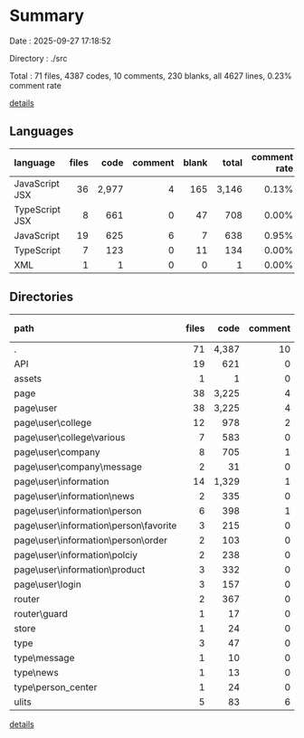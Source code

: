 # Summary

Date : 2025-09-27 17:18:52

Directory : ./src

Total : 71 files,  4387 codes, 10 comments, 230 blanks, all 4627 lines, 0.23% comment rate

[details](details.md)

## Languages
| language | files | code | comment | blank | total | comment rate |
| :--- | ---: | ---: | ---: | ---: | ---: | ---: |
| JavaScript JSX | 36 | 2,977 | 4 | 165 | 3,146 | 0.13% |
| TypeScript JSX | 8 | 661 | 0 | 47 | 708 | 0.00% |
| JavaScript | 19 | 625 | 6 | 7 | 638 | 0.95% |
| TypeScript | 7 | 123 | 0 | 11 | 134 | 0.00% |
| XML | 1 | 1 | 0 | 0 | 1 | 0.00% |

## Directories
| path | files | code | comment | blank | total | comment rate |
| :--- | ---: | ---: | ---: | ---: | ---: | ---: |
| . | 71 | 4,387 | 10 | 230 | 4,627 | 0.23% |
| API | 19 | 621 | 0 | 14 | 635 | 0.00% |
| assets | 1 | 1 | 0 | 0 | 1 | 0.00% |
| page | 38 | 3,225 | 4 | 205 | 3,434 | 0.12% |
| page\user | 38 | 3,225 | 4 | 205 | 3,434 | 0.12% |
| page\user\college | 12 | 978 | 2 | 65 | 1,045 | 0.20% |
| page\user\college\various | 7 | 583 | 0 | 35 | 618 | 0.00% |
| page\user\company | 8 | 705 | 1 | 50 | 756 | 0.14% |
| page\user\company\message | 2 | 31 | 0 | 3 | 34 | 0.00% |
| page\user\information | 14 | 1,329 | 1 | 85 | 1,415 | 0.08% |
| page\user\information\news | 2 | 335 | 0 | 21 | 356 | 0.00% |
| page\user\information\person | 6 | 398 | 1 | 34 | 433 | 0.25% |
| page\user\information\person\favorite | 3 | 215 | 0 | 16 | 231 | 0.00% |
| page\user\information\person\order | 2 | 103 | 0 | 9 | 112 | 0.00% |
| page\user\information\polciy | 2 | 238 | 0 | 16 | 254 | 0.00% |
| page\user\information\product | 3 | 332 | 0 | 14 | 346 | 0.00% |
| page\user\login | 3 | 157 | 0 | 1 | 158 | 0.00% |
| router | 2 | 367 | 0 | 3 | 370 | 0.00% |
| router\guard | 1 | 17 | 0 | 0 | 17 | 0.00% |
| store | 1 | 24 | 0 | 0 | 24 | 0.00% |
| type | 3 | 47 | 0 | 0 | 47 | 0.00% |
| type\message | 1 | 10 | 0 | 0 | 10 | 0.00% |
| type\news | 1 | 13 | 0 | 0 | 13 | 0.00% |
| type\person_center | 1 | 24 | 0 | 0 | 24 | 0.00% |
| ulits | 5 | 83 | 6 | 4 | 93 | 6.74% |

[details](details.md)